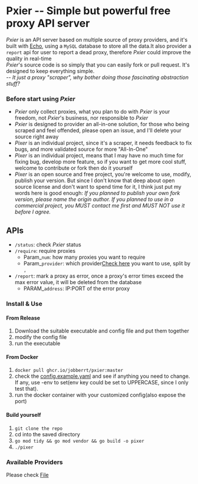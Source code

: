# Pxier -- Simple but powerful free proxy API server
*Pxier* is an API server based on multiple source of proxy providers, and it's built with [Echo](https://github.com/labstack/echo), using a `MySQL` database to store all the data.It also provider a `report` api for user to report a dead proxy, therefore *Pxier* could improve the quality in real-time<br>
*Pxier*'s source code is so simply that you can easily fork or pull request. It's designed to keep everything simple. <br>
-- *It just a proxy "scraper", why bother doing those fascinating abstraction stuff?*

### Before start using *Pxier*
- *Pxier* only collect proxies, what you plan to do with *Pxier* is your freedom, not *Pxier*'s business, nor responsible to *Pxier* 
- *Pxier* is designed to provider an all-in-one solution, for those who being scraped and feel offended, please open an issue, and I'll delete your source right away
- *Pixer* is an individual project, since it's a scraper, it needs feedback to fix bugs, and more validated source for more "All-In-One"
- *Pixer* is an individual project, means that I may have no much time for fixing bug, develop more feature, so if you want to get more cool stuff, welcome to contribute or fork then do it yourself
- *Pixer* is an open source and free project, you're welcome to use, modify, publish your version. But since I don't know that deep about open source license and don't want to spend time for it, I think just put my words here is good enough: *If you planned to publish your own fork version, please name the origin author. If you planned to use in a commercial project, you MUST contact me first and MUST NOT use it before I agree.* 

## APIs
- `/status`: check *Pxier* status
- `/require`: require proxies
  - Param_`num`: how many proxies you want to require
  - Param_`provider`: which provider[Check here](./core/types.go) you want to use, split by `,`
- `/report`: mark a proxy as error, once a proxy's error times exceed the max error value, it will be deleted from the database
  - PARAM_`address`: IP:PORT of the error proxy 

### Install & Use

#### From Release
1. Download the suitable executable and config file and put them together
2. modify the config file
3. run the executable

#### From Docker
1. `docker pull ghcr.io/jobberrt/pxier:master`
2. check the [config.example.yaml](./config.example.yaml) and see if anything you need to change. If any, use -env to set(env key could be set to UPPERCASE, since I only test that).
3. run the docker container with your customized config(also expose the port)

#### Build yourself
1. `git clone the repo`
2. cd into the saved directory
3. `go mod tidy && go mod vendor && go build -o pixer`
4. `./pixer`

### Available Providers
Please check [File](./core/types.go)
